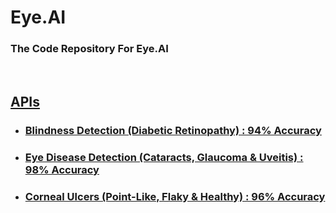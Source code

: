 # Eye.AI
### The Code Repository For Eye.AI
<br>

## [APIs](https://github.com/Ansh3101/Eye.AI/tree/main/API)

- ### [Blindness Detection (Diabetic Retinopathy) : 94% Accuracy](https://eyeai-blindness.herokuapp.com/)
- ### [Eye Disease Detection (Cataracts, Glaucoma & Uveitis) : 98% Accuracy](https://eyeai-eyedisease.herokuapp.com/)
- ### [Corneal Ulcers (Point-Like, Flaky & Healthy) : 96% Accuracy](https://eyeai-cornealulcers.herokuapp.com/)
